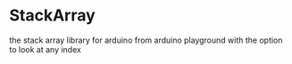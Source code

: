 # StackArray
the stack array library for arduino from arduino playground with the option to look at any index
